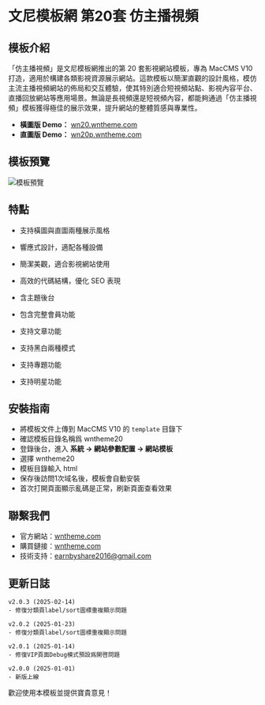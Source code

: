 # 文尼模板網 第20套 仿主播視頻

## 模板介紹
「仿主播視頻」是文尼模板網推出的第 20 套影視網站模板，專為 MacCMS V10 打造，適用於構建各類影視資源展示網站。這款模板以簡潔直觀的設計風格，模仿主流主播視頻網站的佈局和交互體驗，使其特別適合短視頻站點、影視內容平台、直播回放網站等應用場景。無論是長視頻還是短視頻內容，都能夠通過「仿主播視頻」模板獲得極佳的展示效果，提升網站的整體質感與專業性。
- **橫圖版 Demo：** [wn20.wntheme.com](http://wn20.wntheme.com)
- **直圖版 Demo：** [wn20p.wntheme.com](http://wn20p.wntheme.com)

## 模板預覽
![模板預覽](https://wntheme.com/wp-content/uploads/2025/01/14075907148-scaled.webp)

## 特點
- 支持橫圖與直圖兩種展示風格
- 響應式設計，適配各種設備
- 簡潔美觀，適合影視網站使用
- 高效的代碼結構，優化 SEO 表現
- 含主題後台
- 包含完整會員功能
- 支持文章功能

- 支持黑白兩種模式
- 支持專題功能
- 支持明星功能

## 安裝指南
- 將模板文件上傳到 MacCMS V10 的 `template` 目錄下
- 確認模板目錄名稱爲 wntheme20
- 登錄後台，進入 **系統 -> 網站參數配置 -> 網站模板**
- 選擇 wntheme20
- 模板目錄輸入 html
- 保存後訪問1次域名後，模板會自動安裝
- 首次打開頁面顯示亂碼是正常，刷新頁面查看效果

## 聯繫我們
- 官方網站：[wntheme.com](http://wntheme.com)
- 購買鏈接：[wntheme.com](http://wntheme.com/wntheme20)
- 技術支持：[earnbyshare2016@gmail.com](mailto:earnbyshare2016@gmail.com)

## 更新日誌
```
v2.0.3 (2025-02-14)
- 修復分類頁label/sort圖標重複顯示問題

v2.0.2 (2025-01-23)
- 修復分類頁label/sort圖標重複顯示問題

v2.0.1 (2025-01-14)
- 修復VIP頁面Debug模式預設爲開啓問題

v2.0.0 (2025-01-01)
- 新版上線
```

歡迎使用本模板並提供寶貴意見！
